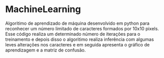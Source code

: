 # MachineLearning
Algoritimo de aprendizado de máquina desenvolvido em python para reconhecer um número limitado de caracteres formados por 10x10 pixels. Esse código realiza um determinado número de iterações para o treinamento e depois disso o algoritimo realiza inferência com algumas leves alterações nos caracteres e em seguida apresenta o gráfico de aprendizagem e a matriz de confusão.
